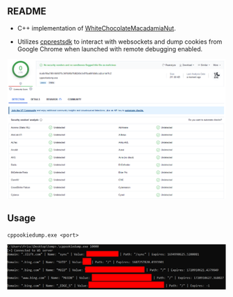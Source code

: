 ## README
- C++ implementation of [WhiteChocolateMacadamiaNut](https://github.com/slyd0g/WhiteChocolateMacademiaNut).

- Utilizes [cpprestsdk](https://github.com/microsoft/cpprestsdk) to interact with websockets and dump cookies from Google Chrome when launched with remote debugging enabled.

![virustotal](vt.png)

## Usage
`cppookiedump.exe <port>` 

![dump](dump.png)
